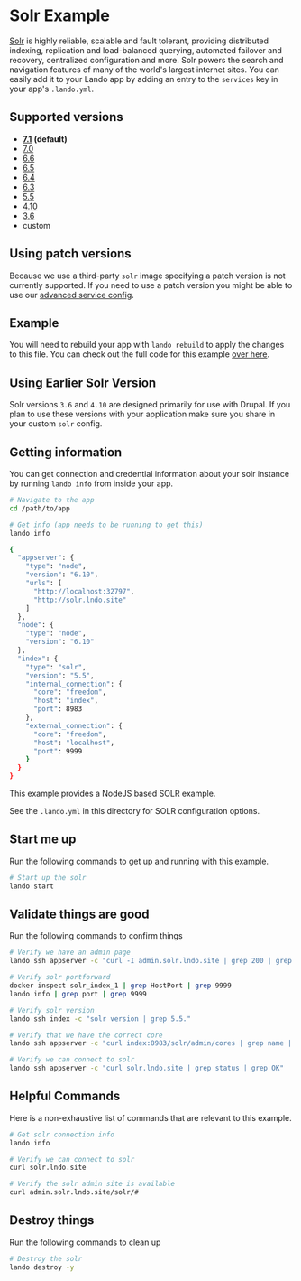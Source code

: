 Solr Example
============

[Solr](http://lucene.apache.org/solr/) is highly reliable, scalable and fault tolerant, providing distributed indexing, replication and load-balanced querying, automated failover and recovery, centralized configuration and more. Solr powers the search and navigation features of many of the world's largest internet sites. You can easily add it to your Lando app by adding an entry to the `services` key in your app's `.lando.yml`.

Supported versions
------------------

*   **[7.1](https://hub.docker.com/r/_/solr/)** **(default)**
*   [7.0](https://hub.docker.com/r/_/solr/)
*   [6.6](https://hub.docker.com/r/_/solr/)
*   [6.5](https://hub.docker.com/r/_/solr/)
*   [6.4](https://hub.docker.com/r/_/solr/)
*   [6.3](https://hub.docker.com/r/_/solr/)
*   [5.5](https://hub.docker.com/r/_/solr/)
*   [4.10](https://hub.docker.com/r/actency/docker-solr)
*   [3.6](https://hub.docker.com/r/actency/docker-solr)
*   custom

Using patch versions
--------------------

Because we use a third-party `solr` image specifying a patch version is not currently supported. If you need to use a patch version you might be able to use our [advanced service config](https://docs.devwithlando.io/config/advanced.html).

Example
-------


You will need to rebuild your app with `lando rebuild` to apply the changes to this file. You can check out the full code for this example [over here](https://github.com/lando/lando/tree/master/examples/solr).

Using Earlier Solr Version
--------------------------

Solr versions `3.6` and `4.10` are designed primarily for use with Drupal. If you plan to use these versions with your application make sure you share in your custom `solr` config.

Getting information
-------------------

You can get connection and credential information about your solr instance by running `lando info` from inside your app.

```bash
# Navigate to the app
cd /path/to/app

# Get info (app needs to be running to get this)
lando info

{
  "appserver": {
    "type": "node",
    "version": "6.10",
    "urls": [
      "http://localhost:32797",
      "http://solr.lndo.site"
    ]
  },
  "node": {
    "type": "node",
    "version": "6.10"
  },
  "index": {
    "type": "solr",
    "version": "5.5",
    "internal_connection": {
      "core": "freedom",
      "host": "index",
      "port": 8983
    },
    "external_connection": {
      "core": "freedom",
      "host": "localhost",
      "port": 9999
    }
  }
}
```
This example provides a NodeJS based SOLR example.

See the `.lando.yml` in this directory for SOLR configuration options.

Start me up
-----------

Run the following commands to get up and running with this example.

```bash
# Start up the solr
lando start
```

Validate things are good
------------------------

Run the following commands to confirm things

```bash
# Verify we have an admin page
lando ssh appserver -c "curl -I admin.solr.lndo.site | grep 200 | grep OK"

# Verify solr portforward
docker inspect solr_index_1 | grep HostPort | grep 9999
lando info | grep port | grep 9999

# Verify solr version
lando ssh index -c "solr version | grep 5.5."

# Verify that we have the correct core
lando ssh appserver -c "curl index:8983/solr/admin/cores | grep name | grep freedom"

# Verify we can connect to solr
lando ssh appserver -c "curl solr.lndo.site | grep status | grep OK"
```

Helpful Commands
----------------

Here is a non-exhaustive list of commands that are relevant to this example.

```bash
# Get solr connection info
lando info

# Verify we can connect to solr
curl solr.lndo.site

# Verify the solr admin site is available
curl admin.solr.lndo.site/solr/#
```

Destroy things
--------------

Run the following commands to clean up

```bash
# Destroy the solr
lando destroy -y
```
